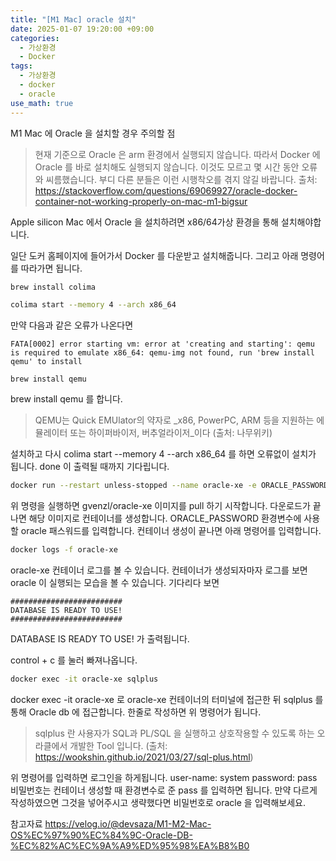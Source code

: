 ```yaml
---
title: "[M1 Mac] oracle 설치"
date: 2025-01-07 19:20:00 +09:00
categories:
  - 가상환경
  - Docker
tags:
  - 가상환경
  - docker
  - oracle
use_math: true
---
```

M1 Mac 에 Oracle 을 설치할 경우 주의할 점
>현재 기준으로 Oracle 은 arm 환경에서 실행되지 않습니다. 따라서 Docker 에 Oracle 를 바로 설치해도 실행되지 않습니다. 이것도 모르고 몇 시간 동안 오류와 씨름했습니다. 부디 다른 분들은 이런 시행착오를 겪지 않길 바랍니다.
>출처: https://stackoverflow.com/questions/69069927/oracle-docker-container-not-working-properly-on-mac-m1-bigsur

Apple silicon Mac 에서 Oracle 을 설치하려면 x86/64가상 환경을 통해 설치해야합니다.

일단 도커 홈페이지에 들어가서 Docker 를 다운받고 설치해줍니다.
그리고 아래 명령어를 따라가면 됩니다.

```bash
brew install colima
```

```bash
colima start --memory 4 --arch x86_64
```

만약 다음과 같은 오류가 나온다면
```
FATA[0002] error starting vm: error at 'creating and starting': qemu is required to emulate x86_64: qemu-img not found, run 'brew install qemu' to install
```

```
brew install qemu
```
brew install qemu 를 합니다. 

> QEMU는 Quick EMUlator의 약자로 _x86, PowerPC, ARM 등을 지원하는 에뮬레이터 또는 하이퍼바이저, 버추얼라이저_이다
> (출처: 나무위키) 

설치하고 다시 colima start --memory 4 --arch x86_64 를 하면 오류없이 설치가 됩니다.
done 이 출력될 때까지 기다립니다.

```bash
docker run --restart unless-stopped --name oracle-xe -e ORACLE_PASSWORD=pass -p 1521:1521 -d gvenzl/oracle-xe
```

위 명령을 실행하면 gvenzl/oracle-xe 이미지를 pull 하기 시작합니다. 다운로드가 끝나면 해당 이미지로 컨테이너를 생성합니다.
ORACLE_PASSWORD 환경변수에 사용할 oracle 패스워드를 입력합니다.
컨테이너 생성이 끝나면 아래 명령어를 입력합니다.

```bash
docker logs -f oracle-xe
```

oracle-xe 컨테이너 로그를 볼 수 있습니다. 컨테이너가 생성되자마자 로그를 보면 oracle 이 실행되는 모습을 볼 수 있습니다. 기다리다 보면 
```
#########################
DATABASE IS READY TO USE!
#########################
```
DATABASE IS READY TO USE! 가 출력됩니다.

control + c 를 눌러 빠져나옵니다.

```bash
docker exec -it oracle-xe sqlplus
```

docker exec -it oracle-xe 로 oracle-xe 컨테이너의 터미널에 접근한 뒤 sqlplus 를 통해 Oracle db 에 접근합니다. 한줄로 작성하면 위 명령어가 됩니다.

> sqlplus 란 사용자가 SQL과 PL/SQL 을 실행하고 상호작용할 수 있도록 하는 오라클에서 개발한 Tool 입니다. 
> (출처: https://wookshin.github.io/2021/03/27/sql-plus.html)

위 명령어를 입력하면 로그인을 하게됩니다.
user-name: system
password: pass 
비밀번호는 컨테이너 생성할 때 환경변수로 준 pass 를 입력하면 됩니다. 만약 다르게 작성하였으면 그것을 넣어주시고 생략했다면 비밀번호로 oracle 을 입력해보세요.

참고자료
https://velog.io/@devsaza/M1-M2-Mac-OS%EC%97%90%EC%84%9C-Oracle-DB-%EC%82%AC%EC%9A%A9%ED%95%98%EA%B8%B0
